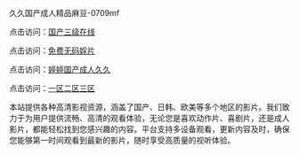 久久国产成人精品麻豆-0709mf

点击访问：<a href="https://heiliaoll4qsx.pages.dev">国产三级在线</a>

点击访问：<a href="https://heiliaowzu4ur.pages.dev">免费无码婬片</a>

点击访问：<a href="https://heiliaozj3tjd.pages.dev">婷婷国产成人久久</a>

点击访问：<a href="https://heiliaoe8ajia.pages.dev">一区二区三区</a>

本站提供各种高清影视资源，涵盖了国产、日韩、欧美等多个地区的影片。我们致力于为用户提供流畅、高清的观看体验，无论您是喜欢动作片、喜剧片，还是成人影片，都能轻松找到您感兴趣的内容。平台支持多设备观看，更新内容及时，确保您能够第一时间观看到最新的影片，随时享受高质量的视听体验。

<span style="display:none;">[Canonical link](https://github.com/et20250709/et6 ）</span>
